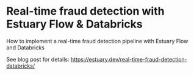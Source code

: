 # Real-time fraud detection with Estuary Flow & Databricks

How to implement a real-time fraud detection pipeline with Estuary Flow and Databricks

See blog post for details: https://estuary.dev/real-time-fraud-detection-databricks/
